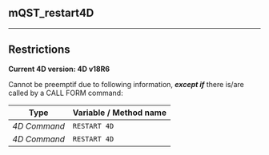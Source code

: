 ﻿## mQST_restart4D---## Restrictions**Current 4D version: 4D v18R6**Cannot be preemptif due to following information, ***except if*** there is/are called by a CALL FORM command:|Type|Variable / Method name||------|------||*4D Command*|`RESTART 4D`||*4D Command*|`RESTART 4D`|